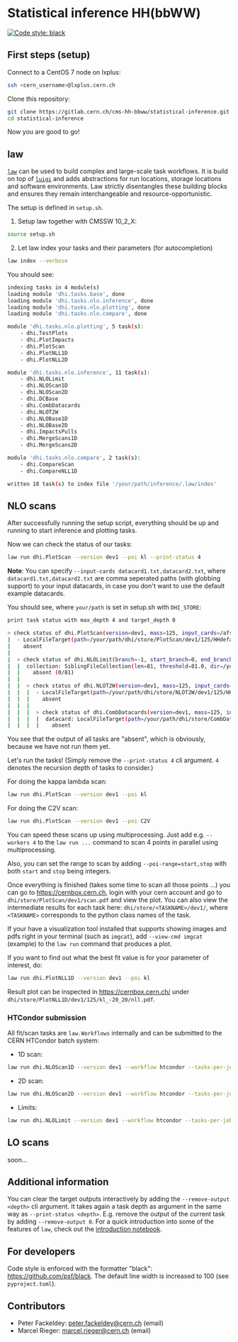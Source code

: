 # Statistical inference HH(bbWW)

[![Code style: black](https://img.shields.io/badge/code%20style-black-000000.svg)](https://github.com/psf/black)

## First steps (setup)

Connect to a CentOS 7 node on lxplus:
```bash
ssh <cern_username>@lxplus.cern.ch
```

Clone this repository:
```bash
git clone https://gitlab.cern.ch/cms-hh-bbww/statistical-inference.git
cd statistical-inference
```

Now you are good to go!


## law

[`law`](https://github.com/riga/law) can be used to build complex and large-scale task workflows.
It is build on top of [`luigi`](https://github.com/spotify/luigi) and adds abstractions for run locations, storage locations and software environments.
Law strictly disentangles these building blocks and ensures they remain interchangeable and resource-opportunistic.

The setup is defined in `setup.sh`.

1. Setup law together with CMSSW 10_2_X:
```bash
source setup.sh
```

2. Let law index your tasks and their parameters (for autocompletion)
```bash
law index --verbose
```
You should see:
```bash
indexing tasks in 4 module(s)
loading module 'dhi.tasks.base', done
loading module 'dhi.tasks.nlo.inference', done
loading module 'dhi.tasks.nlo.plotting', done
loading module 'dhi.tasks.nlo.compare', done

module 'dhi.tasks.nlo.plotting', 5 task(s):
    - dhi.TestPlots
    - dhi.PlotImpacts
    - dhi.PlotScan
    - dhi.PlotNLL1D
    - dhi.PlotNLL2D

module 'dhi.tasks.nlo.inference', 11 task(s):
    - dhi.NLOLimit
    - dhi.NLOScan1D
    - dhi.NLOScan2D
    - dhi.DCBase
    - dhi.CombDatacards
    - dhi.NLOT2W
    - dhi.NLOBase1D
    - dhi.NLOBase2D
    - dhi.ImpactsPulls
    - dhi.MergeScans1D
    - dhi.MergeScans2D

module 'dhi.tasks.nlo.compare', 2 task(s):
    - dhi.CompareScan
    - dhi.CompareNLL1D

written 18 task(s) to index file '/your/path/inference/.law/index'
```

## NLO scans

After successfully running the setup script, everything should be up and running to start inference and plotting tasks.

Now we can check the status of our tasks:
```bash
law run dhi.PlotScan --version dev1 --poi kl --print-status 4
```

**Note**: You can specify `--input-cards datacard1.txt,datacard2.txt`, where `datacard1.txt,datacard2.txt` are comma seperated paths (with globbing support) to your input datacards, in case you don't want to use the default example datacards.

You should see, where `your/path` is set in setup.sh with `DHI_STORE`:

```bash
print task status with max_depth 4 and target_depth 0

> check status of dhi.PlotScan(version=dev1, mass=125, input_cards=/afs/cern.ch/user/m/mfackeld/public/datacards/*/datacard.txt, dc_prefix=, hh_model=HHdefault, stack_cards=False, poi=kl, poi_range=-40,40)
|  - LocalFileTarget(path=/your/path/dhi/store/PlotScan/dev1/125/HHdefault/kl_-40_40/scan.pdf)
|    absent
|
|  > check status of dhi.NLOLimit(branch=-1, start_branch=0, end_branch=81, branches=, version=dev1, mass=125, input_cards=/afs/cern.ch/user/m/mfackeld/public/datacards/*/datacard.txt, dc_prefix=, hh_model=HHdefault, stack_cards=False, poi=kl, poi_range=-40,40, workflow=local)
|  |  collection: SiblingFileCollection(len=81, threshold=81.0, dir=/your/path/dhi/store/NLOLimit/dev1/125/HHdefault/kl_-40_40)
|  |    absent (0/81)
|  |
|  |  > check status of dhi.NLOT2W(version=dev1, mass=125, input_cards=/afs/cern.ch/user/m/mfackeld/public/datacards/*/datacard.txt, dc_prefix=, hh_model=HHdefault, stack_cards=False)
|  |  |  - LocalFileTarget(path=/your/path/dhi/store/NLOT2W/dev1/125/HHdefault/workspace_HHdefault.root)
|  |  |    absent
|  |  |
|  |  |  > check status of dhi.CombDatacards(version=dev1, mass=125, input_cards=/afs/cern.ch/user/m/mfackeld/public/datacards/*/datacard.txt, dc_prefix=, hh_model=HHdefault, stack_cards=False)
|  |  |  |  datacard: LocalFileTarget(path=/your/path/dhi/store/CombDatacards/dev1/125/HHdefault/datacard.txt)
|  |  |  |    absent
```

You see that the output of all tasks are "absent", which is obviously, because we have not run them yet.

Let's run the tasks! (Simply remove the `--print-status 4` cli argument. `4` denotes the recursion depth of tasks to consider.)

For doing the kappa lambda scan:

```bash
law run dhi.PlotScan --version dev1 --poi kl
```

For doing the C2V scan:

```bash
law run dhi.PlotScan --version dev1 --poi C2V
```

You can speed these scans up using multiprocessing.
Just add e.g. `--workers 4` to the `law run ...` command to scan 4 points in parallel using multiprocessing.

Also, you can set the range to scan by adding `--poi-range=start,stop` with both `start` and `stop` being integers.

Once everything is finished (takes some time to scan all those points ...) you can go to https://cernbox.cern.ch, login with your cern account and go to `dhi/store/PlotScan/dev1/scan.pdf` and view the plot.
You can also view the intermediate results for each task here: `dhi/store/<TASKNAME>/dev1/`, where `<TASKNAME>` corresponds to the python class names of the task.

If your have a visualization tool installed that supports showing images and pdfs right in your terminal (such as `imgcat`), add `--view-cmd imgcat` (example) to the `law run` command that produces a plot.

If you want to find out what the best fit value is for your parameter of interest, do:

```bash
law run dhi.PlotNLL1D --version dev1 --poi kl
```

Result plot can be inspected in https://cernbox.cern.ch/ under `dhi/store/PlotNLL1D/dev1/125/kl_-20_20/nll.pdf`.

### HTCondor submission
All fit/scan tasks are `law.Workflows` internally and can be submitted to the CERN HTCondor batch system:
* 1D scan:
```bash
law run dhi.NLOScan1D --version dev1 --workflow htcondor --tasks-per-job 4 --poll-interval 30sec
```
* 2D scan:
```bash
law run dhi.NLOScan2D --version dev1 --workflow htcondor --tasks-per-job 5 --poll-interval 30sec
```
* Limits:
```bash
law run dhi.NLOLimit --version dev1 --workflow htcondor --tasks-per-job 2 --poll-interval 30sec
```

## LO scans

soon...


## Additional information

You can clear the target outputs interactively by adding the `--remove-output <depth>` cli argument.
It takes again a task depth as argument in the same way as `--print-status <depth>`.
E.g. remove the output of the current task by adding `--remove-output 0`.
For a quick introduction into some of the features of `law`, check out the [introduction notebook](https://mybinder.org/v2/gh/riga/law/master?filepath=examples%2Floremipsum%2Findex.ipynb).


## For developers

Code style is enforced with the formatter "black": https://github.com/psf/black.
The default line width is increased to 100 (see `pyproject.toml`).

## Contributors
* Peter Fackeldey: peter.fackeldey@cern.ch (email)
* Marcel Rieger: marcel.rieger@cern.ch (email)
